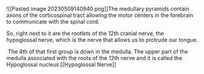 ![[Pasted image 20230509140940.png]]The medullary pyramids contain axons of the corticospinal tract allowing the motor centers in the forebrain to communicate with the spinal cord. 

So, right next to it are the rootlets of the 12th cranial nerve, the hypoglossal nerve, which is the nerve that allows us to protrude our tongue.

 The 4th of that first group is down in the medulla. The upper part of the medulla associated with the roots of the 12th nerve and it is called the Hypoglossal nucleus [[Hypoglossal Nerve]]